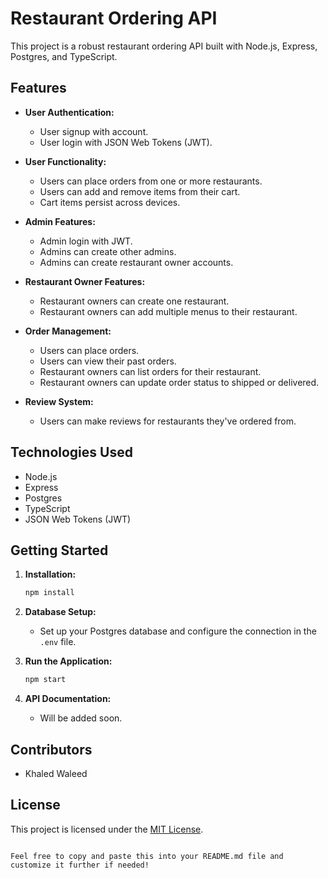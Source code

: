 # Restaurant Ordering API

This project is a robust restaurant ordering API built with Node.js, Express, Postgres, and TypeScript.

## Features

- **User Authentication:**

  - User signup with account.
  - User login with JSON Web Tokens (JWT).

- **User Functionality:**

  - Users can place orders from one or more restaurants.
  - Users can add and remove items from their cart.
  - Cart items persist across devices.

- **Admin Features:**

  - Admin login with JWT.
  - Admins can create other admins.
  - Admins can create restaurant owner accounts.

- **Restaurant Owner Features:**

  - Restaurant owners can create one restaurant.
  - Restaurant owners can add multiple menus to their restaurant.

- **Order Management:**

  - Users can place orders.
  - Users can view their past orders.
  - Restaurant owners can list orders for their restaurant.
  - Restaurant owners can update order status to shipped or delivered.

- **Review System:**
  - Users can make reviews for restaurants they've ordered from.

## Technologies Used

- Node.js
- Express
- Postgres
- TypeScript
- JSON Web Tokens (JWT)

## Getting Started

1. **Installation:**
   ```bash
   npm install
   ```


2. **Database Setup:**

   - Set up your Postgres database and configure the connection in the `.env` file.

3. **Run the Application:**

   ```bash
   npm start
   ```

4. **API Documentation:**
   - Will be added soon.

## Contributors

- Khaled Waleed

## License

This project is licensed under the [MIT License](LICENSE).

```

Feel free to copy and paste this into your README.md file and customize it further if needed!
```
